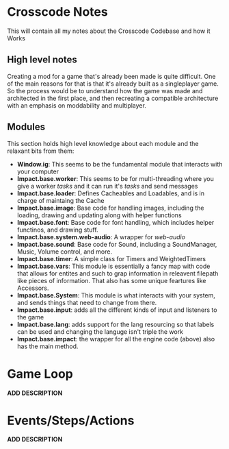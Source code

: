 # Crosscode Notes
This will contain all my notes about the Crosscode Codebase and how it Works


## High level notes
Creating a mod for a game that's already been made is quite difficult. One of the main reasons for that is that it's already built as a singleplayer game. So the process would be to understand how the game was made and architected in the first place, and then recreating a compatible architecture with an emphasis on moddability and multiplayer.

## Modules
This section holds high level knowledge about each module and the relaxant bits from them:

- **Window.ig**: This seems to be the fundamental module that interacts with your computer
- **Impact.base.worker**: This seems to be for multi-threading where you give a worker *tasks* and it can run it's *tasks* and send messages
- **Impact.base.loader**: Defines Cacheables and Loadables, and is in charge of maintaing the Cache
- **Impact.base.image**: Base code for handling images, including the loading, drawing and updating along with helper functions
- **Impact.base.font**: Base code for font handling, which includes helper functinos, and drawing stuff.
- **Impact.base.system.web-audio**: A wrapper for *web-audio*
- **Impact.base.sound**: Base code for Sound, including a SoundManager, Music, Volume control, and more. 
- **Impact.base.timer**: A simple class for Timers and WeightedTimers
- **Impact.base.vars**: This module is essentially a fancy map with code that allows for entites and such to grap information in releavent filepath like pieces of information. That also has some unique feartures like Accessors.
- **Impact.base.System**: This module is what interacts with your system, and sends things that need to change from there.
- **Impact.base.input**: adds all the different kinds of input and listeners to the game
- **Impact.base.lang**: adds support for the lang resourcing so that labels can be used and changing the languge isn't triple the work
- **Impact.base.impact**: the wrapper for all the engine code (above) also has the main method. 

# Game Loop
**ADD DESCRIPTION**

# Events/Steps/Actions
**ADD DESCRIPTION**
